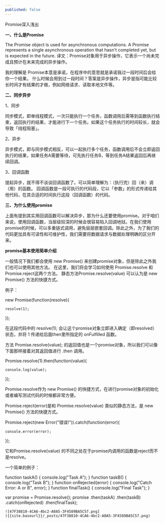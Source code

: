 ```yaml
---
published: false
---
```

 Promise深入浅出
 
**一、什么是Promise**

 The Promise object is used for asynchronous computations. A Promise represents a single asynchronous operation that hasn't completed yet, but is expected in the future.
译文：Promise对象用于异步操作，它表示一个尚未完成且预计在未来完成的异步操作。

我的理解是 Promise本意是承诺，在程序中的意思就是承诺我过一段时间后会给你一个结果。 什么时候会用到过一段时间？答案是异步操作，异步是指可能比较长时间才有结果的才做，例如网络请求、读取本地文件等。

**二、同步异步**

1、同步

同步模式，即单线程模式，一次只能执行一个任务，函数调用后需等到函数执行结束，返回执行的结果，才能进行下一个任务。如果这个任务执行的时间较长，就会导致「线程阻塞」。

2、异步

异步模式，即与同步模式相反，可以一起执行多个任务，函数调用后不会立即返回执行的结果，如果任务A需要等待，可先执行任务B，等到任务A结果返回后再继续回调。 

3、回调函数

提起异步，就不得不谈谈回调函数了。可以简单理解为：（执行完）回（来）调（用）的函数。
回调函数是一段可执行的代码段，它以「参数」的形式传递给其他代码，在其合适的时间执行这段（回调函数）的代码。

**三、为什么使用promise**

上面有提到其实用回调函数可以解决异步，那为什么还要使用promise。对于咱们来说，使用回调函数，当层级较深的时候会很容易陷入回调地狱。在我们使用promise的时候，可以多重链式调用，避免层层嵌套回调。除此之外，为了我们的代码更加具有可读性和可维护性，我们需要将数据请求与数据处理明确的区分开来。

**promise基本使用简单介绍**

一般情况下我们都会使用 new Promise() 来创建promise对象，但是除此之外我们也可以使用其他方法。
在这里，我们将会学习如何使用 Promise.resolve 和 Promise.reject这两个方法。
静态方法Promise.resolve(value) 可以认为是 new Promise() 方法的快捷方式。

例子：

new Promise(function(resolve){

    resolve(1);
    
});

在这段代码中的 resolve(1); 会让这个promise对象立即进入确定（即resolved）状态，并将 1 传递给后面then里所指定的 onFulfilled 函数。

方法 Promise.resolve(value); 的返回值也是一个promise对象，所以我们可以像下面那样接着对其返回值进行 .then 调用。

Promise.resolve(1).then(function(value){

    console.log(value);
    
});

Promise.resolve作为 new Promise() 的快捷方式，在进行promise对象的初始化或者编写测试代码的时候都非常方便。


Promise.reject(error)是和 Promise.resolve(value) 类似的静态方法，是 new Promise() 方法的快捷方式。

Promise.reject(new Error("错误!")).catch(function(error){

    console.error(error);
    
});

它和Promise.resolve(value) 的不同之处在于promise内调用的函数是reject而不是resolve。

一个简单的例子：

function taskA() {
    console.log("Task A");
}
function taskB() {
    console.log("Task B");
}
function onRejected(error) {
    console.log("Catch Error: A or B", error);
}
function finalTask() {
    console.log("Final Task");
}

var promise = Promise.resolve();
promise
    .then(taskA)
    .then(taskB)
    .catch(onRejected)
    .then(finalTask);
    
    ![47F38810-4CA6-4bc2-A0A5-3F4589BA5C57.png]({{site.baseurl}}/_posts/47F38810-4CA6-4bc2-A0A5-3F4589BA5C57.png)

    

 